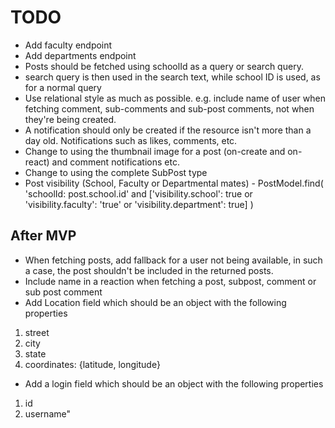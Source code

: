 # TODO

- Add faculty endpoint
- Add departments endpoint
- Posts should be fetched using schoolId as a query or search query.
- search query is then used in the search text, while school ID is used, as
  for a normal query
- Use relational style as much as possible. e.g. include name of user when
  fetching comment, sub-comments and sub-post comments, not when they're being
  created.
- A notification should only be created if the resource isn't more than
  a day old. Notifications such as likes, comments, etc.
- Change to using the thumbnail image for a post (on-create and on-react) and
  comment notifications etc.
- Change to using the complete SubPost type
- Post visibility (School, Faculty or Departmental mates) - PostModel.find(
  'schoolId: post.school.id' and ['visibility.school': true or 'visibility.faculty': 'true' or 'visibility.department': true]
  )

## After MVP

- When fetching posts, add fallback for a user not being available,
  in such a case, the post shouldn't be included in the returned posts.
- Include name in a reaction when fetching a post, subpost, comment or sub post comment
- Add Location field which should be an object with the following properties

1. street
2. city
3. state
4. coordinates: {latitude, longitude}

- Add a login field which should be an object with the following properties

1. id
2. username"
